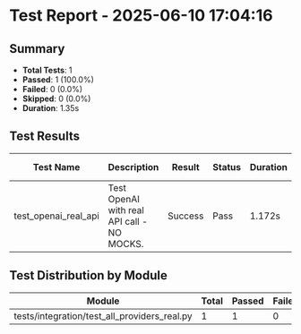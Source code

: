 # Test Report - 2025-06-10 17:04:16

## Summary
- **Total Tests**: 1
- **Passed**: 1 (100.0%)
- **Failed**: 0 (0.0%)
- **Skipped**: 0 (0.0%)
- **Duration**: 1.35s

## Test Results

| Test Name | Description | Result | Status | Duration | Timestamp | Error Message |
|-----------|-------------|--------|--------|----------|-----------|---------------|
| test_openai_real_api | Test OpenAI with real API call - NO MOCKS. | Success | Pass | 1.172s | 2025-06-10 17:04:17 |  |

## Test Distribution by Module

| Module | Total | Passed | Failed | Skipped |
|--------|-------|--------|--------|---------|
| tests/integration/test_all_providers_real.py | 1 | 1 | 0 | 0 |